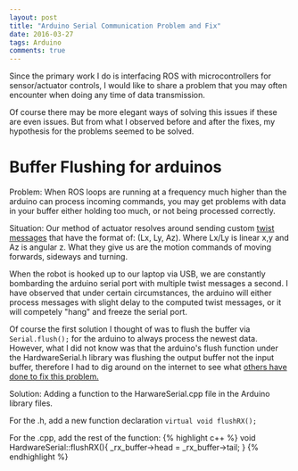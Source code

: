 ```yaml
---
layout: post
title: "Arduino Serial Communication Problem and Fix"
date: 2016-03-27
tags: Arduino
comments: true
---
```


Since the primary work I do is interfacing ROS with microcontrollers for sensor/actuator controls, I would like to share a problem that you may often encounter when doing any time of data transmission.

Of course there may be more elegant ways of solving this issues if these are even issues. But from what I observed before and after the fixes, my hypothesis for the problems seemed to be solved.

# Buffer Flushing for arduinos
Problem: When ROS loops are running at a frequency much higher than the arduino can process incoming commands, you may get problems with data in your buffer either holding too much, or not being processed correctly.

Situation: Our method of actuator resolves around sending custom [twist messages](http://docs.ros.org/api/geometry_msgs/html/msg/Twist.html) that have the format of: (Lx, Ly, Az). Where Lx/Ly is linear x,y and Az is angular z. What they give us are the motion commands of moving forwards, sideways and turning.  

When the robot is hooked up to our laptop via USB, we are constantly bombarding the arduino serial port with multiple twist messages a second. I have observed that under certain circumstances, the arduino will either process messages with slight delay to the computed twist messages, or it will competely "hang" and freeze the serial port.

Of course the first solution I thought of was to flush the buffer via `Serial.flush();` for the arduino to always process the newest data. However, what I did not know was that the arduino's flush function under the HardwareSerial.h library was flushing the output buffer not the input buffer, therefore I had to dig around on the internet to see what [others have done to fix this problem.](https://forum.sparkfun.com/viewtopic.php?f=32&t=32715)

Solution: Adding a function to the HarwareSerial.cpp file in the Arduino library files.

For the .h, add a new function declaration `virtual void flushRX();`

For the .cpp, add the rest of the function:
{% highlight c++ %}
void HardwareSerial::flushRX(){
  _rx_buffer->head = _rx_buffer->tail;
}
{% endhighlight %}

